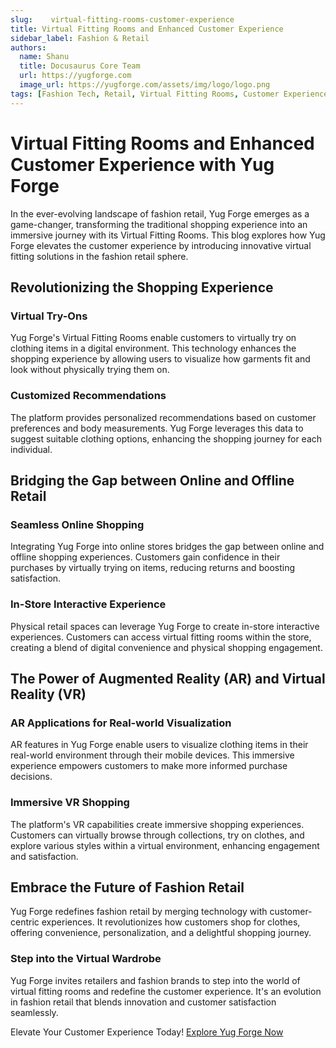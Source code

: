 ```yaml
---
slug:    virtual-fitting-rooms-customer-experience
title: Virtual Fitting Rooms and Enhanced Customer Experience
sidebar_label: Fashion & Retail
authors:
  name: Shanu
  title: Docusaurus Core Team
  url: https://yugforge.com
  image_url: https://yugforge.com/assets/img/logo/logo.png
tags: [Fashion Tech, Retail, Virtual Fitting Rooms, Customer Experience, AR, VR, Yug Forge, docusaurus]
---
```


# Virtual Fitting Rooms and Enhanced Customer Experience with Yug Forge

In the ever-evolving landscape of fashion retail, Yug Forge emerges as a game-changer, transforming the traditional shopping experience into an immersive journey with its Virtual Fitting Rooms. This blog explores how Yug Forge elevates the customer experience by introducing innovative virtual fitting solutions in the fashion retail sphere.

## Revolutionizing the Shopping Experience

### **Virtual Try-Ons**

Yug Forge's Virtual Fitting Rooms enable customers to virtually try on clothing items in a digital environment. This technology enhances the shopping experience by allowing users to visualize how garments fit and look without physically trying them on.

### **Customized Recommendations**

The platform provides personalized recommendations based on customer preferences and body measurements. Yug Forge leverages this data to suggest suitable clothing options, enhancing the shopping journey for each individual.

## Bridging the Gap between Online and Offline Retail

### **Seamless Online Shopping**

Integrating Yug Forge into online stores bridges the gap between online and offline shopping experiences. Customers gain confidence in their purchases by virtually trying on items, reducing returns and boosting satisfaction.

### **In-Store Interactive Experience**

Physical retail spaces can leverage Yug Forge to create in-store interactive experiences. Customers can access virtual fitting rooms within the store, creating a blend of digital convenience and physical shopping engagement.

## The Power of Augmented Reality (AR) and Virtual Reality (VR)

### **AR Applications for Real-world Visualization**

AR features in Yug Forge enable users to visualize clothing items in their real-world environment through their mobile devices. This immersive experience empowers customers to make more informed purchase decisions.

### **Immersive VR Shopping**

The platform's VR capabilities create immersive shopping experiences. Customers can virtually browse through collections, try on clothes, and explore various styles within a virtual environment, enhancing engagement and satisfaction.

## Embrace the Future of Fashion Retail

Yug Forge redefines fashion retail by merging technology with customer-centric experiences. It revolutionizes how customers shop for clothes, offering convenience, personalization, and a delightful shopping journey.

### Step into the Virtual Wardrobe

Yug Forge invites retailers and fashion brands to step into the world of virtual fitting rooms and redefine the customer experience. It's an evolution in fashion retail that blends innovation and customer satisfaction seamlessly.

Elevate Your Customer Experience Today! [Explore Yug Forge Now](https://www.yugforge.com)
